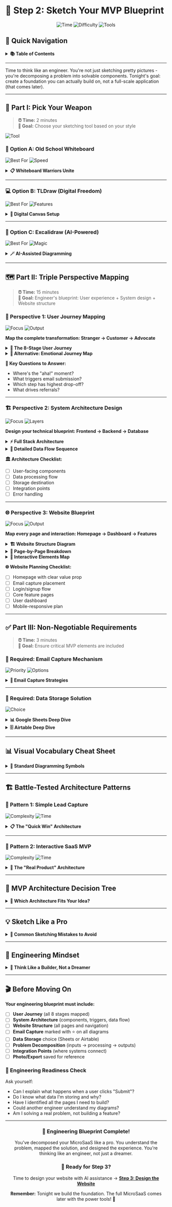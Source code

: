 # 🎨 Step 2: Sketch Your MVP Blueprint

<div align="center">

![Time](https://img.shields.io/badge/⏱️_Time-20_minutes-blue?style=for-the-badge)
![Difficulty](https://img.shields.io/badge/📊_Level-Beginner-green?style=for-the-badge)
![Tools](https://img.shields.io/badge/🛠️_Tools-Whiteboard_|_TLDraw_|_Excalidraw-orange?style=for-the-badge)

</div>

## 📖 Quick Navigation

<details>
<summary><b>📚 Table of Contents</b></summary>

### 🎯 Core Engineering Workflow
1. **[Choose Your Canvas](#-part-i-pick-your-weapon)** (2 min)
   - [Physical Whiteboard](#-option-a-old-school-whiteboard) - Tactile & collaborative
   - [TLDraw](#-option-b-tldraw-digital-freedom) - Quick digital sketching
   - [Excalidraw](#-option-c-excalidraw-ai-powered) - Text-to-diagram magic
   
2. **[Map Three Critical Perspectives](#-part-ii-triple-perspective-mapping)** (15 min)
   - [User Journey Flow](#-perspective-1-user-journey-mapping) - From stranger to advocate (5 min)
   - [System Architecture](#-perspective-2-system-architecture-design) - Think like an engineer (5 min)
   - [Website Structure](#-perspective-3-website-blueprint) - Pages & navigation (5 min)
   
3. **[Lock In Essential Elements](#-part-iii-non-negotiable-requirements)** (3 min)
   - [Email Capture Strategy](#-required-email-capture-mechanism) - Contact or newsletter
   - [Data Storage Backend](#-required-data-storage-solution) - Sheets vs Airtable
   - [Integration Blueprint](#-integration-blueprint) - How it all connects

### 💡 Pro Tips
- **[Think Like an Engineer](#-engineering-mindset)** - Problem decomposition
- **[Future Tools](#-beyond-tonight-power-tools)** - Next-level building blocks
- **[Architecture Patterns](#-battle-tested-architecture-patterns)** - Copy-paste templates
- **[Reality Check](#-prototype-vs-production)** - What we're really building

</details>

---

Time to think like an engineer. You're not just sketching pretty pictures - you're decomposing a problem into solvable components. Tonight's goal: create a foundation you can actually build on, not a full-scale application (that comes later).

---

## 🎯 Part I: Pick Your Weapon

> **⏰ Time:** 2 minutes  
> **🎯 Goal:** Choose your sketching tool based on your style

![Tool](https://img.shields.io/badge/🤔_Decision-Physical_vs_Digital-purple?style=flat-square)

### 📝 Option A: Old School Whiteboard

![Best For](https://img.shields.io/badge/Best_For-Group_Sessions-blue?style=flat-square)
![Speed](https://img.shields.io/badge/Speed-Lightning_Fast-green?style=flat-square)

<details>
<summary><b>📋 Whiteboard Warriors Unite</b></summary>

**You'll need:**
- Big whiteboard (or wall + sticky notes)
- Multiple colored markers
- Phone camera ready
- Space to move around

**Why choose this:**
- 🏃 Fastest ideation speed
- 👥 Great for collaboration
- 🎯 No tech barriers
- 💡 Encourages big thinking

**Pro move:** Use different colors for:
- 🔵 User actions
- 🟢 System responses
- 🔴 Pain points
- 🟡 Email capture points

</details>

---

### 💻 Option B: TLDraw (Digital Freedom)

![Best For](https://img.shields.io/badge/Best_For-Remote_Work-blue?style=flat-square)
![Features](https://img.shields.io/badge/Features-Instant_Share-green?style=flat-square)

<details>
<summary><b>🎨 Digital Canvas Setup</b></summary>

**Quick start:**
1. **Go to** [tldraw.com](https://tldraw.com)
2. **No signup** - immediate access
3. **Tools available:**
   - Rectangle tool (R)
   - Arrow tool (A)
   - Text tool (T)
   - Sticky notes (N)

**Power features:**
- 🔄 Infinite canvas
- 📸 Export as image/PDF
- 🔗 Share via link
- 🎨 Color coding built-in

**Keyboard shortcuts:**
```
R = Rectangle
A = Arrow
T = Text
N = Note
Z = Undo
Space = Pan
```

</details>

---

### 🤖 Option C: Excalidraw (AI-Powered)

![Best For](https://img.shields.io/badge/Best_For-Text_Thinkers-blue?style=flat-square)
![Magic](https://img.shields.io/badge/Feature-Text_to_Diagram-yellow?style=flat-square)

<details>
<summary><b>🪄 AI-Assisted Diagramming</b></summary>

**The workflow:**
1. **Write** your flow in plain text (or dictate via [this CustomGPT](https://chatgpt.com/g/g-5O9oZiGOc-excalidraw-diagram-creator))
2. **Visit** [excalidraw.com](https://excalidraw.com)
3. **Use** Mermaid plugin or AI features
4. **Convert** text/Mermaid → Excalidraw visual diagram
5. **Refine** with drag & drop

**Example text input:**
```
User lands on homepage
User clicks "Get Started"
User fills email form
System validates email
System sends to Make
Make saves to Sheets
User sees success message
```

**AI converts to:** Beautiful flowchart! 🎨

</details>

---

## 🗺️ Part II: Triple Perspective Mapping

> **⏰ Time:** 15 minutes  
> **🎯 Goal:** Engineer's blueprint: User experience + System design + Website structure

### 👤 Perspective 1: User Journey Mapping

![Focus](https://img.shields.io/badge/🎯_Focus-Customer_Lifecycle-purple?style=flat-square)
![Output](https://img.shields.io/badge/📊_Output-8_Stage_Journey-green?style=flat-square)

**Map the complete transformation: Stranger → Customer → Advocate**

<details>
<summary><b>🚀 The 8-Stage User Journey</b></summary>

```mermaid
journey
    title User Journey: From Discovery to Advocacy
    section Discovery
      Search for solution: 5: User
      Find your website: 4: User
      Read reviews: 3: User
    section First Visit
      Land on homepage: 5: User
      View features: 4: User
      Check pricing: 3: User
      Read testimonials: 4: User
    section Engagement
      Click "Get Started": 5: User
      Fill out form: 2: User
      Verify email: 3: User
      Receive welcome email: 5: User
    section Value Delivery
      Access dashboard: 5: User
      Use core feature: 5: User
      See first results: 5: User
      Export/share data: 4: User
    section Advocacy
      Share with team: 4: User
      Write review: 3: User
      Refer friends: 5: User
```

</details>

<details>
<summary><b>🎯 Alternative: Emotional Journey Map</b></summary>

```mermaid
flowchart LR
    A[😕 Frustrated<br/>with Problem] -->|Searches| B[🤔 Curious<br/>about Solution]
    B -->|Lands| C[😊 Hopeful<br/>on Homepage]
    C -->|Reads| D[🤩 Excited<br/>by Features]
    D -->|Submits| E[📧 Committed<br/>Email Given]
    E -->|Receives| F[✅ Validated<br/>Email Confirmed]
    F -->|Uses| G[💡 Enlightened<br/>Problem Solved]
    G -->|Shares| H[📢 Advocate<br/>Telling Others]
    
    style A fill:#ffebee
    style C fill:#e8f5e9
    style E fill:#fff3e0
    style G fill:#e3f2fd
    style H fill:#f3e5f5
```

</details>

**🔑 Key Questions to Answer:**
- Where's the "aha!" moment?
- What triggers email submission?
- Which step has highest drop-off?
- What drives referrals?

---

### 🏗️ Perspective 2: System Architecture Design

![Focus](https://img.shields.io/badge/🎯_Focus-Technical_Stack-purple?style=flat-square)
![Layers](https://img.shields.io/badge/📊_Output-3_Layer_Architecture-green?style=flat-square)

**Design your technical blueprint: Frontend → Backend → Database**

<details>
<summary><b>⚡ Full Stack Architecture</b></summary>

```mermaid
graph TB
    subgraph "🎨 Frontend Layer"
        A[🌐 Landing Page<br/>Hero + Value Props]
        B[📝 Contact Form<br/>Name + Email]
        C[✅ Success Page<br/>Confirmation]
        D[📊 Dashboard<br/>User Portal]
    end
    
    subgraph "⚙️ Backend Layer"
        E[🔌 API Gateway<br/>Route Requests]
        F[🔐 Auth Service<br/>User Sessions]
        G[📨 Email Service<br/>Transactional]
        H[💼 Business Logic<br/>Core Features]
        I[🪝 Webhook Handler<br/>Form Processing]
    end
    
    subgraph "💾 Data Layer"
        J[(📊 Google Sheets<br/>Simple Storage)]
        K[(🗄️ Airtable<br/>Advanced DB)]
        L[(📈 Analytics<br/>User Tracking)]
    end
    
    subgraph "🔗 External Services"
        M[📧 SendGrid<br/>Email Delivery]
        N[⚡ Make<br/>Automation]
        O[📊 Google Analytics<br/>Metrics]
    end
    
    A -->|User Visits| E
    B -->|Form Submit| I
    I -->|Webhook| N
    N -->|Store Data| J
    N -->|Store Data| K
    N -->|Trigger Email| M
    G -->|Send Via| M
    A -->|Track Visit| O
    
    style A fill:#e3f2fd
    style B fill:#fff3e0
    style J fill:#e8f5e9
    style N fill:#f3e5f5
```

</details>

<details>
<summary><b>🔄 Detailed Data Flow Sequence</b></summary>

```mermaid
sequenceDiagram
    participant U as 👤 User
    participant F as 🌐 Frontend
    participant W as 🪝 Webhook
    participant Z as ⚡ Make
    participant D as 💾 Data Store
    participant E as 📧 Email Service
    
    U->>F: Visits landing page
    F->>U: Shows value proposition
    U->>F: Fills contact form
    F->>F: Validates input
    F->>W: POST form data
    W->>Z: Triggers scenario
    
    par Store Data
        Z->>D: Save to Sheets/Airtable
    and Send Email
        Z->>E: Queue welcome email
    end
    
    E->>U: Delivers welcome email
    D-->>F: Confirm storage
    F->>U: Show success message
    
    Note over Z,D: Data captured & ready<br/>for follow-up campaigns
```

</details>

**🏛️ Architecture Checklist:**
- [ ] User-facing components
- [ ] Data processing flow
- [ ] Storage destination
- [ ] Integration points
- [ ] Error handling

---

### 🌐 Perspective 3: Website Blueprint

![Focus](https://img.shields.io/badge/🎯_Focus-Site_Structure-purple?style=flat-square)
![Output](https://img.shields.io/badge/📊_Output-Page_Hierarchy-green?style=flat-square)

**Map every page and interaction: Homepage → Dashboard → Features**

<details>
<summary><b>🏗️ Website Structure Diagram</b></summary>

```mermaid
graph TD
    A[🏠 Homepage] --> B[📋 Features]
    A --> C[💰 Pricing]
    A --> D[📞 Contact]
    A --> E[🔐 Login]
    
    E --> F[📊 Dashboard]
    F --> G[⚙️ Settings]
    F --> H[📈 Analytics]
    F --> I[🎯 Core Feature]
    
    I --> J[📝 Create New]
    I --> K[📂 View All]
    I --> L[✏️ Edit]
    I --> M[🗑️ Delete]
    
    A --> N[📧 Email Capture]
    N --> O[✅ Thank You]
    
    style A fill:#e3f2fd,stroke:#1976d2,stroke-width:3px
    style F fill:#fff3e0,stroke:#f57c00,stroke-width:3px
    style I fill:#e8f5e9,stroke:#388e3c,stroke-width:3px
```

</details>

<details>
<summary><b>📱 Page-by-Page Breakdown</b></summary>

**Public Pages (No Login):**
```
/                    → Homepage (value prop + CTA)
/features            → Feature showcase
/pricing             → Plans & pricing
/contact             → Contact form
/login               → User authentication
/signup              → Registration
/forgot-password     → Password reset
```

**Protected Pages (Login Required):**
```
/dashboard           → User home
/dashboard/profile   → User settings
/dashboard/billing   → Subscription management
/dashboard/[feature] → Your core functionality
```

**Utility Pages:**
```
/privacy             → Privacy policy
/terms               → Terms of service
/404                 → Not found
/success             → Form success
```

</details>

<details>
<summary><b>🎨 Interactive Elements Map</b></summary>

```mermaid
flowchart LR
    subgraph "Homepage Elements"
        H1[Hero Section]
        H2[Feature Grid]
        H3[Testimonials]
        H4[CTA Buttons]
        H5[Email Form]
    end
    
    subgraph "Dashboard Elements"
        D1[Navigation Menu]
        D2[Quick Stats]
        D3[Action Buttons]
        D4[Data Tables]
        D5[Charts/Graphs]
    end
    
    subgraph "Core Feature"
        F1[Input Forms]
        F2[Preview Area]
        F3[Save/Export]
        F4[Share Options]
    end
    
    H4 -->|Click| H5
    H5 -->|Submit| Email[📧 Capture]
    D3 -->|Click| F1
    F3 -->|Save| Database[(💾)]
```

</details>

**🌐 Website Planning Checklist:**
- [ ] Homepage with clear value prop
- [ ] Email capture placement
- [ ] Login/signup flow
- [ ] Core feature pages
- [ ] User dashboard
- [ ] Mobile-responsive plan

---

## ✅ Part III: Non-Negotiable Requirements

> **⏰ Time:** 3 minutes  
> **🎯 Goal:** Ensure critical MVP elements are included

### 📧 Required: Email Capture Mechanism

![Priority](https://img.shields.io/badge/⚠️_Priority-Critical-red?style=flat-square)
![Options](https://img.shields.io/badge/📋_Options-Contact_or_Newsletter-blue?style=flat-square)

<details>
<summary><b>📨 Email Capture Strategies</b></summary>

**Option 1: Contact Form**
```html
<!-- Minimal friction approach -->
<form>
  <input type="text" placeholder="Your Name" required>
  <input type="email" placeholder="your@email.com" required>
  <textarea placeholder="How can we help?"></textarea>
  <button>Get In Touch</button>
</form>
```

**Option 2: Newsletter Signup**
```html
<!-- Value exchange approach -->
<div class="newsletter">
  <h3>🎁 Get Our Free Guide</h3>
  <input type="email" placeholder="your@email.com">
  <button>Send Me The Guide</button>
  <p>Join 1,000+ subscribers</p>
</div>
```

**Placement Power Ranking:**
1. 🥇 Above the fold in hero
2. 🥈 After value proposition
3. 🥉 Exit intent popup
4. 📍 Sticky header bar
5. 🦶 Footer (always there)

</details>

---

### 💾 Required: Data Storage Solution

![Choice](https://img.shields.io/badge/🤔_Choose-Sheets_vs_Airtable-purple?style=flat-square)

<details>
<summary><b>📊 Google Sheets Deep Dive</b></summary>

**Perfect for:**
- First 1,000 signups
- Simple email + name
- Quick CSV exports
- Zero monthly cost

**Setup preview:**
| Timestamp | Email | Name | Source | Status |
|-----------|-------|------|---------|---------|
| 2024-01-01 9:00 | user@example.com | John Doe | Landing Page | New |

**Limitations:**
- 10 million cells max
- No relational data
- Basic automation only

</details>

<details>
<summary><b>🗄️ Airtable Deep Dive</b></summary>

**Perfect for:**
- Complex data relationships
- Multiple data types
- Advanced filtering
- API integrations

**Power features:**
- Form views
- Kanban boards
- Calendar views
- Automation rules
- Mobile apps

**When to upgrade:**
- Need user profiles
- Want CRM features
- Building workflows
- Team collaboration

</details>

---

## 📊 Visual Vocabulary Cheat Sheet

<details>
<summary><b>🎨 Standard Diagramming Symbols</b></summary>

```
Universal Symbols:
═══════════════════
□ Rectangle = Screen/Page/Component
◇ Diamond = Decision/Choice Point
○ Circle = Start/End State
→ Arrow = Flow Direction/Navigation
⭐ Star = Critical Touch Point
☁ Cloud = External Service/API

User Elements:
═════════════
👤 Person Icon = User Action
👁️ Eye = User Views/Reads
👆 Finger = User Clicks/Taps
⌨️ Keyboard = User Types
📧 Envelope = Email Interaction

System Elements:
═══════════════
⚙️ Gear = Backend Process
🔌 Plug = API/Integration
💾 Disk = Database/Storage
🔐 Lock = Authentication
📊 Chart = Analytics/Data
🪝 Hook = Webhook Endpoint

Status Indicators:
═════════════════
✅ Checkmark = Success State
❌ X Mark = Error State
⏳ Hourglass = Loading/Processing
🔄 Refresh = Retry/Loop
⚡ Lightning = Automation/Trigger
```

</details>

---

## 🏗️ Battle-Tested Architecture Patterns

### 🎯 Pattern 1: Simple Lead Capture

![Complexity](https://img.shields.io/badge/📊_Complexity-Low-green?style=flat-square)
![Time](https://img.shields.io/badge/⏱️_Build_Time-30min-blue?style=flat-square)

<details>
<summary><b>📋 The "Quick Win" Architecture</b></summary>

```mermaid
graph LR
    subgraph "What Users See"
        A[🏠 Landing Page]
        B[📧 Email Form]
        C[✅ Thank You]
    end
    
    subgraph "Behind the Scenes"
        D[🪝 Webhook]
        E[⚡ Make]
        F[(📊 Sheets)]
    end
    
    A --> B
    B --> D
    D --> E
    E --> F
    B --> C
    
    style A fill:#e3f2fd
    style B fill:#fff3e0
    style F fill:#e8f5e9
```

**Build timeline:**
```mermaid
gantt
    title 30-Minute MVP Sprint
    dateFormat mm:ss
    section Setup
    Create Sheet     :00:00, 2m
    Setup Make       :02:00, 5m
    section Build
    Landing Page     :07:00, 10m
    Email Form       :17:00, 8m
    section Test
    End-to-end Test  :25:00, 5m
```

</details>

---

### 🚀 Pattern 2: Interactive SaaS MVP

![Complexity](https://img.shields.io/badge/📊_Complexity-Medium-yellow?style=flat-square)
![Time](https://img.shields.io/badge/⏱️_Build_Time-90min-orange?style=flat-square)

<details>
<summary><b>💼 The "Real Product" Architecture</b></summary>

```mermaid
stateDiagram-v2
    [*] --> Landing: User Arrives
    Landing --> SignUp: Clicks CTA
    SignUp --> Verify: Submits Form
    Verify --> Dashboard: Confirms Email
    
    state Dashboard {
        [*] --> Overview
        Overview --> Feature1
        Overview --> Feature2
        Feature1 --> Results
        Feature2 --> Results
        Results --> Export
    }
    
    Dashboard --> Upgrade: Hits Limit
    Upgrade --> Payment: Chooses Plan
    Payment --> Dashboard: Success
    Dashboard --> [*]: Logout
```

**Component breakdown:**
- 🎨 5 unique pages
- 🔐 User authentication
- 💾 User data persistence
- 📊 Basic analytics
- 💳 Payment ready

</details>

---

## 🎯 MVP Architecture Decision Tree

<details>
<summary><b>🤔 Which Architecture Fits Your Idea?</b></summary>

```mermaid
graph TD
    A[What's Your MVP Goal?] --> B{Primary Purpose?}
    
    B -->|Validate Interest| C[🎯 Lead Capture]
    B -->|Show Functionality| D[🚀 Interactive Demo]
    B -->|Sell Content| E[📚 Content Platform]
    
    C --> F{Expected Users?}
    F -->|< 1000| G[✅ Google Sheets]
    F -->|> 1000| H[✅ Airtable]
    
    D --> I{User Accounts?}
    I -->|Not Needed| J[✅ Local Storage]
    I -->|Required| K[✅ Auth Service]
    
    E --> L{Content Type?}
    L -->|Articles/Blogs| M[✅ Markdown/CMS]
    L -->|Courses/Videos| N[✅ LMS Platform]
    
    style A fill:#e3f2fd,stroke:#1976d2,stroke-width:3px
    style C fill:#e8f5e9
    style D fill:#fff3e0
    style E fill:#f3e5f5
```

**Quick Decision Framework:**

| If You're Building... | Choose This Pattern | Time Investment |
|----------------------|---------------------|-----------------|
| Email list for newsletter | Lead Capture + Sheets | 30 minutes |
| SaaS free trial funnel | Interactive Demo + Auth | 90 minutes |
| Course pre-launch | Content + Payment | 60 minutes |
| Community platform | Full Stack + Forum | 2+ hours |

</details>

---

## 💡 Sketch Like a Pro

<details>
<summary><b>🚨 Common Sketching Mistakes to Avoid</b></summary>

### ❌ Rookie Mistakes

1. **Too Much Detail Too Soon**
   - Bad: Designing button colors
   - Good: Mapping user flow

2. **Forgetting Mobile Users**
   - Bad: Desktop-only thinking
   - Good: Mobile-first approach

3. **No Email Capture**
   - Bad: Beautiful site, no leads
   - Good: Multiple capture points

4. **Complex First Version**
   - Bad: 20 features planned
   - Good: 1 core feature nailed

### ✅ Pro Moves

1. **Number Everything**
   ```
   1. User lands
   2. User clicks CTA
   3. User fills form
   ```

2. **Mark Critical Points**
   ```
   ⭐ Email capture here
   💰 Payment happens here
   🎯 Main value here
   ```

3. **Plan for Errors**
   ```
   What if email invalid?
   What if payment fails?
   What if API is down?
   ```

4. **Think in Phases**
   ```
   Phase 1: Email capture only
   Phase 2: Add user accounts
   Phase 3: Add payment
   ```

</details>

---

## 🧠 Engineering Mindset

<details>
<summary><b>🔧 Think Like a Builder, Not a Dreamer</b></summary>

### Problem Decomposition 101

**Break your MicroSaaS into atoms:**

```mermaid
graph TD
    A[Big Hairy Problem] --> B{Core Components}
    B --> C[Data Input]
    B --> D[Processing Logic]
    B --> E[Data Output]
    B --> F[User Interface]
    
    C --> G[What info needed?]
    D --> H[What calculations?]
    E --> I[What format?]
    F --> J[What screens?]
    
    style A fill:#ffcdd2
    style B fill:#fff9c4
    style C fill:#c8e6c9
    style D fill:#c8e6c9
    style E fill:#c8e6c9
    style F fill:#c8e6c9
```

**Engineering Questions to Ask:**
1. **Inputs:** What data do I need from users?
2. **Storage:** Where does this data live?
3. **Processing:** What happens to the data?
4. **Outputs:** What do users get back?
5. **Triggers:** What causes things to happen?
6. **States:** What are all possible conditions?

### From Idea to Implementation

| Dreamer Thinks... | Engineer Asks... |
|-------------------|------------------|
| "AI-powered tool" | What API? What prompts? What's the cost per call? |
| "Real-time sync" | WebSockets? Polling? How often? |
| "Beautiful UI" | What components? What framework? Mobile-first? |
| "Scalable backend" | What database? What hosting? What limits? |

</details>

---


## 🎬 Before Moving On

**Your engineering blueprint must include:**

- [ ] **User Journey** (all 8 stages mapped)
- [ ] **System Architecture** (components, triggers, data flow)
- [ ] **Website Structure** (all pages and navigation)
- [ ] **Email Capture** marked with ⭐ on all diagrams
- [ ] **Data Storage** choice (Sheets or Airtable)
- [ ] **Problem Decomposition** (inputs → processing → outputs)
- [ ] **Integration Points** (where systems connect)
- [ ] **Photo/Export** saved for reference

### 🏁 Engineering Readiness Check

Ask yourself:
- Can I explain what happens when a user clicks "Submit"?
- Do I know what data I'm storing and why?
- Have I identified all the pages I need to build?
- Could another engineer understand my diagrams?
- Am I solving a real problem, not building a feature?

---

<div align="center">

### 🎉 Engineering Blueprint Complete!

You've decomposed your MicroSaaS like a pro. You understand the problem, mapped the solution, and designed the experience. You're thinking like an engineer, not just a dreamer.

### 🚀 Ready for Step 3?

Time to design your website with AI assistance → [**Step 3: Design the Website**](./3-design.md)

**Remember:** Tonight we build the foundation. The full MicroSaaS comes later with the power tools! 💪

</div>
